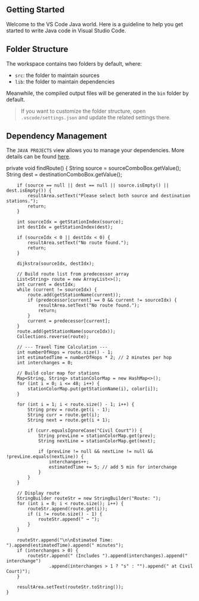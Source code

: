 ## Getting Started

Welcome to the VS Code Java world. Here is a guideline to help you get started to write Java code in Visual Studio Code.

## Folder Structure

The workspace contains two folders by default, where:

- `src`: the folder to maintain sources
- `lib`: the folder to maintain dependencies

Meanwhile, the compiled output files will be generated in the `bin` folder by default.

> If you want to customize the folder structure, open `.vscode/settings.json` and update the related settings there.

## Dependency Management

The `JAVA PROJECTS` view allows you to manage your dependencies. More details can be found [here](https://github.com/microsoft/vscode-java-dependency#manage-dependencies).


private void findRoute() {
        String source = sourceComboBox.getValue();
        String dest = destinationComboBox.getValue();

        if (source == null || dest == null || source.isEmpty() || dest.isEmpty()) {
            resultArea.setText("Please select both source and destination stations.");
            return;
        }

        int sourceIdx = getStationIndex(source);
        int destIdx = getStationIndex(dest);

        if (sourceIdx < 0 || destIdx < 0) {
            resultArea.setText("No route found.");
            return;
        }

        dijkstra(sourceIdx, destIdx);

        // Build route list from predecessor array
        List<String> route = new ArrayList<>();
        int current = destIdx;
        while (current != sourceIdx) {
            route.add(getStationName(current));
            if (predecessor[current] == 0 && current != sourceIdx) {
                resultArea.setText("No route found.");
                return;
            }
            current = predecessor[current];
        }
        route.add(getStationName(sourceIdx));
        Collections.reverse(route);

        // --- Travel Time Calculation ---
        int numberOfHops = route.size() - 1;
        int estimatedTime = numberOfHops * 2; // 2 minutes per hop
        int interchanges = 0;

        // Build color map for stations
        Map<String, String> stationColorMap = new HashMap<>();
        for (int i = 0; i <= 48; i++) {
            stationColorMap.put(getStationName(i), color[i]);
        }

        for (int i = 1; i < route.size() - 1; i++) {
            String prev = route.get(i - 1);
            String curr = route.get(i);
            String next = route.get(i + 1);

            if (curr.equalsIgnoreCase("Civil Court")) {
                String prevLine = stationColorMap.get(prev);
                String nextLine = stationColorMap.get(next);

                if (prevLine != null && nextLine != null && !prevLine.equals(nextLine)) {
                    interchanges++;
                    estimatedTime += 5; // add 5 min for interchange
                }
            }
        }

        // Display route
        StringBuilder routeStr = new StringBuilder("Route: ");
        for (int i = 0; i < route.size(); i++) {
            routeStr.append(route.get(i));
            if (i != route.size() - 1) {
                routeStr.append(" → ");
            }
        }

        routeStr.append("\n\nEstimated Time: ").append(estimatedTime).append(" minutes");
        if (interchanges > 0) {
            routeStr.append(" (Includes ").append(interchanges).append(" interchange")
                    .append(interchanges > 1 ? "s" : "").append(" at Civil Court)");
        }

        resultArea.setText(routeStr.toString());
    }
